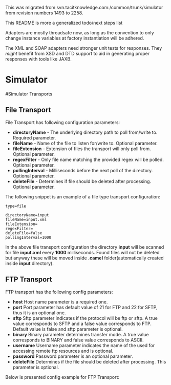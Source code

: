 
This was migrated from svn.tacitknowledge.com:/common/trunk/simulator from revision numbers 1493 to 2258.

This README is more a generalized todo/next steps list

Adapters are mostly threadsafe now, as long as the convention to only change instance variables at factory instantiation
will be adhered.

The XML and SOAP adapters need stronger unit tests for responses.  They *might* benefit from XSD and DTD support to
aid in generating proper responses with tools like JAXB.

# Simulator

#Simulator Transports

## File Transport

File Transport has following configuration parameters:
* __directoryName__ - The underlying directory path to poll from/write to. Required parameter.
* __fileName__ - Name of the file to listen for/write to. Optional parameter.
* __fileExtension__ - Extension of files the transport will only poll from. Optional parameter.
* __regexFilter__ - Only file name matching the provided regex will be polled. Optional parameter.
* __pollingInterval__ - Milliseconds before the next poll of the directory. Optional parameter.
* __deleteFile__ - Determines if file should be deleted after processing. Optional parameter.


The following snippet is an example of a file type transport configuration:

```properties
type=file

directoryName=input
fileName=input.xml
fileExtension=
regexFilter=
deleteFile=false
pollingInterval=1000
``` 

In the above file transport configuration the directory __input__ will be scanned for file __input.xml__ every __1000__ milliseconds. Found files will not be deleted but anyway these will be moved inside __.camel__ folder(automatically created inside __input__ directory).

## FTP Transport

FTP transport has the following config parameters:
* __host__ Host name parameter is a required one.
* __port__ Port parameter has default value of 21 for FTP and 22 for SFTP, thus it is an optional one.
* __sftp__  Sftp parameter indicates if the protocol will be ftp or sftp. A true value corresponds to SFTP and a false value corresponds to FTP. Default value is false and sftp parameter is optional.
* __binary__ Binary parameter determines transfer mode. A true value corresponds to BINARY and false value corresponds to ASCII.
* __username__ Username parameter indicates the name of the used for accessing remote ftp resources and is optional.
* __password__ Password parameter is an optional parameter.
* __deleteFile__ Determines if the file should be deleted after processing. This parameter is optional.


Below is presented config example for FTP Transport:



